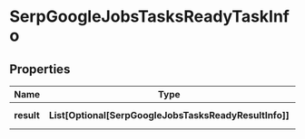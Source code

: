 # SerpGoogleJobsTasksReadyTaskInfo


## Properties

| Name | Type | Description | Notes |
|------------ | ------------- | ------------- | -------------|
**result** | **List[Optional[SerpGoogleJobsTasksReadyResultInfo]]** | array of results |[optional]|